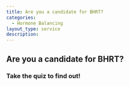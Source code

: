 ```yaml
---
title: Are you a candidate for BHRT?
categories:
  - Hormone Balancing
layout_type: service
description:
---
```

## Are you a candidate for BHRT?
### Take the quiz to find out!

<script type="text/javascript" src="https://form.jotform.com/jsform/90154478558972"></script>
